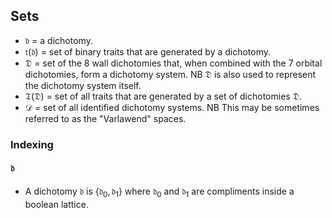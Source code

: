 ## Sets

- $\mathfrak{d}$ = a dichotomy.
- $\mathfrak{t}(\mathfrak{d})$ = set of binary traits that are generated by a dichotomy.
- $\mathfrak{D}$ = set of the 8 wall dichotomies that, when combined with the 7 orbital dichotomies, form a dichotomy system. NB $\mathfrak{D}$ is also used to represent the dichotomy system itself.
- $\mathfrak{T}(\mathfrak{D})$ = set of all traits that are generated by a set of dichotomies $\mathfrak{D}$.
- $\mathcal{D}$ = set of all identified dichotomy systems. NB This may be sometimes referred to as the "Varlawend" spaces.

### Indexing
#### $\mathfrak{d}$
- A dichotomy $\mathfrak{d}$ is $\{\mathfrak{d}_{0}, \mathfrak{d}_{1}\}$ where $\mathfrak{d}_0$ and $\mathfrak{d}_1$ are compliments inside a boolean lattice.
